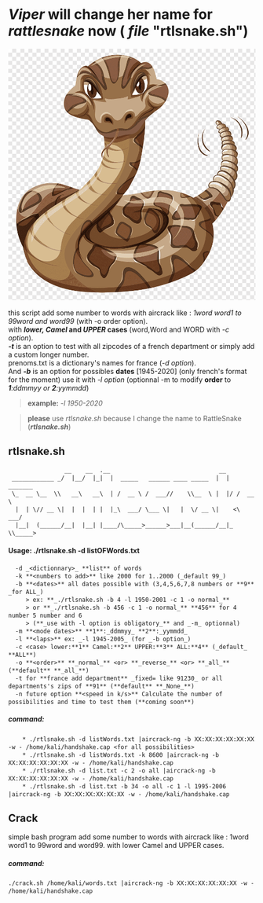 # _Viper_ will change her name for _rattlesnake_ now ( ***file*** "rtlsnake.sh")

![](crotalep.png)

this script add some number to words with aircrack like : _1word word1 to 99word and word99_ (with -o order option).  
with **_lower, Camel_ and _UPPER_ cases** (word,Word and WORD with _-c option_).  
**_-t_** is an option to test with all zipcodes of a french department or simply add a custom longer number.  
prenoms.txt is a dictionary's names for france (_-d option_).  
And **_-b_** is an option for possibles **dates** [1945-2020] (only french's format for the moment) use it with _-l option_ 
(optionnal -m to modify **order** to _**1**:ddmmyy or **2**:yymmdd_)    

> **example:** -_l 1950-2020_

> **please** use _rtlsnake.sh_ because I change the name to RattleSnake (**_rtlsnake.sh_**)
    
## rtlsnake.sh

                    __    __  .__                               __           
     ____________ _/  |__/  |_|  |  _____   ______ ____ _____  |  | _______  
     \_  __ \__  \\   __\   __\  | /  __ \ /  ___//    \\__  \ |  |/ /  __ \  
      |  | \// __ \|  |  |  | |  |_\  ___/ \___ \|   |  \/ __ \|    <\  ___/  
      |__|  (______/__|  |__| |____/\_____>______>___|__(______/__|_ \\_____>
      
  #### Usage: ./rtlsnake.sh -d listOFWords.txt <options>                                 
      -d _<dictionnary>_ **list** of words 
      -k **<numbers to add>** like 2000 for 1..2000 (_default 99_)
      -b **<dates>** all dates possible with (3,4,5,6,7,8 numbers or **9** _for ALL_) 
         > ex: **_./rtlsnake.sh -b 4 -l 1950-2001 -c 1 -o normal_**
         > or **_./rtlsnake.sh -b 456 -c 1 -o normal_** **456** for 4 number 5 number and 6 
         > (**_use with -l option is obligatory_** and _-m_ optionnal)
      -m **<mode dates>** **1**:_ddmmyy_ **2**:_yymmdd_
      -l **<laps>** ex: _-l 1945-2005_ (for _-b option_)
      -c <case> lower:**1** Camel:**2** UPPER:**3** ALL:**4** (_default_ **ALL**)                                       
      -o **<order>** **_normal_** <or> **_reverse_** <or> **_all_** (**default** **_all_**)                                     
      -t for **france add department** _fixed= like 91230_ or all departments's zips of **91** (**default** **_None_**)
      -n future option **<speed in k/s>** Calculate the number of possibilities and time to test them (**coming soon**)
    
   ##### command:
        
        * ./rtlsnake.sh -d listWords.txt |aircrack-ng -b XX:XX:XX:XX:XX:XX -w - /home/kali/handshake.cap <for all possibilities>
        * ./rtlsnake.sh -d listWords.txt -k 8600 |aircrack-ng -b XX:XX:XX:XX:XX:XX -w - /home/kali/handshake.cap
        * ./rtlsnake.sh -d list.txt -c 2 -o all |aircrack-ng -b XX:XX:XX:XX:XX:XX -w - /home/kali/handshake.cap
        * ./rtlsnake.sh -d list.txt -b 34 -o all -c 1 -l 1995-2006 |aircrack-ng -b XX:XX:XX:XX:XX:XX -w - /home/kali/handshake.cap
        
## Crack
simple bash program add some number to words with aircrack like : 1word word1 to 99word and word99.
with lower Camel and UPPER cases.
##### command: 
    ./crack.sh /home/kali/words.txt |aircrack-ng -b XX:XX:XX:XX:XX:XX -w - /home/kali/handshake.cap

